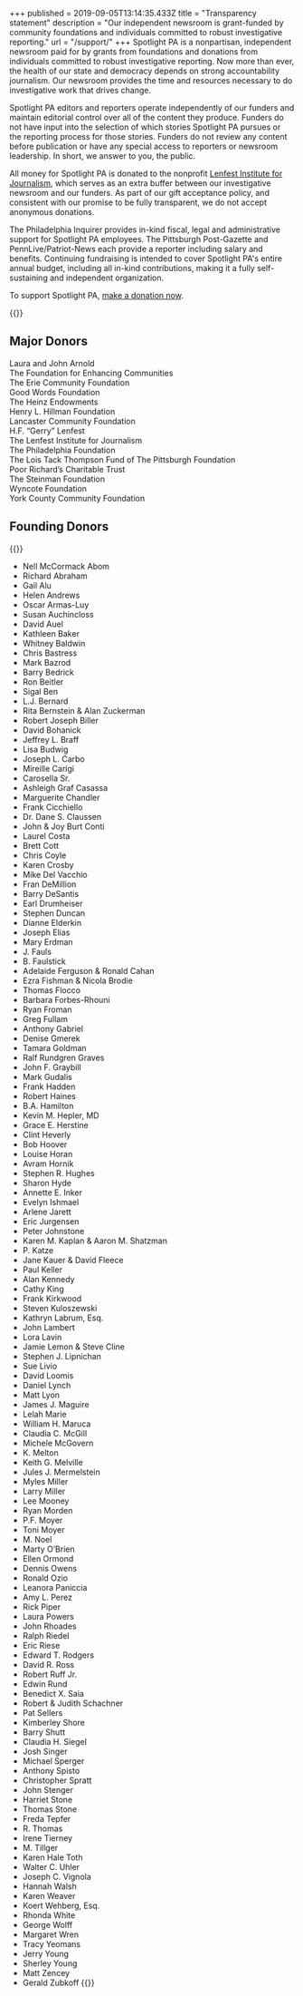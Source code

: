 +++
published = 2019-09-05T13:14:35.433Z
title = "Transparency statement"
description = "Our independent newsroom is grant-funded by community foundations and individuals committed to robust investigative reporting."
url = "/support/"
+++
Spotlight PA is a nonpartisan, independent newsroom paid for by grants from foundations and donations from individuals committed to robust investigative reporting. Now more than ever, the health of our state and democracy depends on strong accountability journalism. Our newsroom provides the time and resources necessary to do investigative work that drives change.

Spotlight PA editors and reporters operate independently of our funders and maintain editorial control over all of the content they produce. Funders do not have input into the selection of which stories Spotlight PA pursues or the reporting process for those stories. Funders do not review any content before publication or have any special access to reporters or newsroom leadership. In short, we answer to you, the public.

All money for Spotlight PA is donated to the nonprofit [Lenfest Institute for Journalism](https://www.lenfestinstitute.org), which serves as an extra buffer between our investigative newsroom and our funders. As part of our gift acceptance policy, and consistent with our promise to be fully transparent, we do not accept anonymous donations.

The Philadelphia Inquirer provides in-kind fiscal, legal and administrative support for Spotlight PA employees. The Pittsburgh Post-Gazette and PennLive/Patriot-News each provide a reporter including salary and benefits. Continuing fundraising is intended to cover Spotlight PA's entire annual budget, including all in-kind contributions, making it a fully self-sustaining and independent organization.

To support Spotlight PA, [make a donation now](https://www.spotlightpa.org/donate).

{{<supporters-logos>}}

## Major Donors

Laura and John Arnold <br>
The Foundation for Enhancing Communities <br>
The Erie Community Foundation <br>
Good Words Foundation <br>
The Heinz Endowments <br>
Henry L. Hillman Foundation <br>
Lancaster Community Foundation <br>
H.F. “Gerry” Lenfest <br>
The Lenfest Institute for Journalism <br>
The Philadelphia Foundation <br>
The Lois Tack Thompson Fund of The Pittsburgh Foundation <br>
Poor Richard’s Charitable Trust <br>
The Steinman Foundation <br>
Wyncote Foundation <br>
York County Community Foundation <br>

## Founding Donors

{{<supporters-list>}}

* Nell McCormack Abom
* Richard Abraham
* Gail Alu
* Helen Andrews
* Oscar Armas-Luy
* Susan Auchincloss
* David Auel
* Kathleen Baker
* Whitney Baldwin
* Chris Bastress
* Mark Bazrod
* Barry Bedrick
* Ron Beitler
* Sigal Ben
* L.J. Bernard
* Rita Bernstein & Alan Zuckerman
* Robert Joseph Biller
* David Bohanick
* Jeffrey L. Braff
* Lisa Budwig
* Joseph L. Carbo
* Mireille Carigi
* Carosella Sr.
* Ashleigh Graf Casassa
* Marguerite Chandler
* Frank Cicchiello
* Dr. Dane S. Claussen
* John & Joy Burt Conti
* Laurel Costa
* Brett Cott
* Chris Coyle
* Karen Crosby
* Mike Del Vacchio
* Fran DeMillion
* Barry DeSantis
* Earl Drumheiser
* Stephen Duncan
* Dianne Elderkin
* Joseph Elias
* Mary Erdman
* J. Fauls
* B. Faulstick
* Adelaide Ferguson & Ronald Cahan
* Ezra Fishman & Nicola Brodie
* Thomas Flocco
* Barbara Forbes-Rhouni
* Ryan Froman
* Greg Fullam
* Anthony Gabriel
* Denise Gmerek
* Tamara Goldman
* Ralf Rundgren Graves
* John F. Graybill
* Mark Gudalis
* Frank Hadden
* Robert Haines
* B.A. Hamilton
* Kevin M. Hepler, MD
* Grace E. Herstine
* Clint Heverly
* Bob Hoover
* Louise Horan
* Avram Hornik
* Stephen R. Hughes
* Sharon Hyde
* Annette E. Inker
* Evelyn Ishmael
* Arlene Jarett
* Eric Jurgensen
* Peter Johnstone
* Karen M. Kaplan & Aaron M. Shatzman
* P. Katze
* Jane Kauer & David Fleece
* Paul Keller
* Alan Kennedy
* Cathy King
* Frank Kirkwood
* Steven Kuloszewski
* Kathryn Labrum, Esq.
* John Lambert
* Lora Lavin
* Jamie Lemon & Steve Cline
* Stephen J. Lipnichan
* Sue Livio
* David Loomis
* Daniel Lynch
* Matt Lyon
* James J. Maguire
* Lelah Marie
* William H. Maruca
* Claudia C. McGill
* Michele McGovern
* K. Melton
* Keith G. Melville
* Jules J. Mermelstein
* Myles Miller
* Larry Miller
* Lee Mooney
* Ryan Morden
* P.F. Moyer
* Toni Moyer
* M. Noel
* Marty O’Brien
* Ellen Ormond
* Dennis Owens
* Ronald Ozio
* Leanora Paniccia
* Amy L. Perez
* Rick Piper
* Laura Powers
* John Rhoades
* Ralph Riedel
* Eric Riese
* Edward T. Rodgers
* David R. Ross
* Robert Ruff Jr.
* Edwin Rund
* Benedict X. Saia
* Robert & Judith Schachner
* Pat Sellers
* Kimberley Shore
* Barry Shutt
* Claudia H. Siegel
* Josh Singer
* Michael Sperger
* Anthony Spisto
* Christopher Spratt
* John Stenger
* Harriet Stone
* Thomas Stone
* Freda Tepfer
* R. Thomas
* Irene Tierney
* M. Tillger
* Karen Hale Toth
* Walter C. Uhler
* Joseph C. Vignola
* Hannah Walsh
* Karen Weaver
* Koert Wehberg, Esq.
* Rhonda White
* George Wolff
* Margaret Wren
* Tracy Yeomans
* Jerry Young
* Sherley Young
* Matt Zencey
* Gerald Zubkoff
  {{</supporters-list>}}
